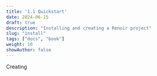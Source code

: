 ```yaml
---
title: '1.1 Quickstart'
date: 2024-06-15
draft: true
description: "Installing and creating a Renoir project"
slug: "install"
tags: ["docs", "book"]
weight: 10
showAuthor: false
---
```


Creating 